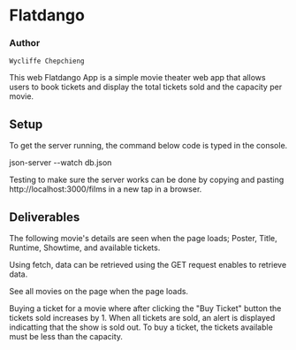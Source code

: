 # Flatdango
### Author
    Wycliffe Chepchieng


This web Flatdango App is a simple movie theater web app that allows users to book tickets and display the total tickets sold and the capacity per movie.

## Setup
To get the server running, the command below code is typed in the console.

json-server --watch db.json

Testing to make sure the server works can be done by copying and pasting http://localhost:3000/films in a new tap in a browser.

## Deliverables
The following movie's details are seen when the page loads;
Poster, Title, Runtime, Showtime, and available tickets.

Using fetch, data can be retrieved using the GET request enables to retrieve data.

See all movies on the page when the page loads.

Buying a ticket for a movie where after clicking the "Buy Ticket" button the tickets sold increases by 1. When all tickets are sold, an alert is displayed indicatting that the show is sold out. To buy a ticket, the tickets available must be  less than the capacity.